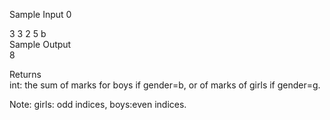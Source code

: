 Sample Input 0

3
3
2
5
b  
Sample Output  
8

Returns     
int: the sum of marks for boys if gender=b, or of marks of girls if gender=g.    

Note: girls: odd indices, boys:even indices.

